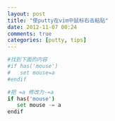 ```yaml
---
layout: post
title: "使putty在vim中鼠标右击粘贴"
date: 2012-11-07 00:24
comments: true
categories: [putty, tips] 
---
```

```bash 编辑~/.vimrc
#找到下面的内容
#if has('mouse')
#   set mouse=a
#endif

#把 =a 修改为-=a
if has('mouse')
   set mouse -= a
endif
```
